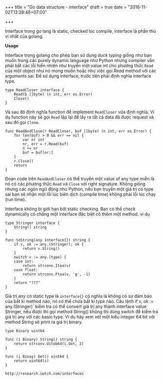 +++
title = "Go data structure - interface"
draft = true
date = "2016-11-02T13:28:46+07:00"

+++

Interface trong go lang là static, checked lúc compile, interface là phần thú vị nhất của golang.

**Usage**

Interface trong golang cho phép bạn sử dụng *duck typing* giống như bạn muốn trong các purely dynamic language như Python nhưng compiler vẫn phải bắt các lỗi hiển nhiên như truyền một value int cho phương thức `Read` của một object như nó mong muốn hoặc như việc gọi *Read* method với các arguments sai. Để sử dụng interface, trước tiên phải định nghĩa interface type.

	type ReadCloser interface {
		Read(b []byte) (n int, err os.Error)
		Close()
	}

Và sau đó định nghĩa function để implement `ReadCloser` vừa định nghĩa. Ví dụ function này sẽ gọi `Read` lặp lại để lấy ra tất cả data đã được request và sau đó gọi `Close`.

	func ReadAndClose(r ReadCloser, buf []byte) (n int, err os.Error) {
		for len(buf) > 0 && err == nil {
			var nr int
			nr, err = r.Read(buf)
			n += nr
			buf = buf[nr:]
		}
		r.Close()
		return
	}

Đoạn code trên `ReadAndCloser` có thể truyền một value of any type miễn là nó có các phương thức `Read` và `Close` với right signature. Không giống nhưng các ngôn ngữ động như Python, nếu bạn truyền một giá trị có type sai bạn sẽ nhận một lỗi lúc biên dịch (compile time) không phải lỗi lúc chạy (run time).

Interface không bị giới hạn bởi static checking. Bạn có thể check dynamically có chăng một interface đặc biệt có thêm một method. ví dụ

	type Stringer interface {
		String() string
	}

	func toString(any interface{}) string {
		if v, ok := any.(Stringer); ok {
			return v.String()
		}
		switch v := any.(type) {
		case int:
			return strconv.Itoa(v)
		case float:
			return strconv.Ftoa(v, 'g', -1)
		}
		return "???"
	}

Giá trị any có static type là `interface{}` có nghĩa là không có sự đảm bảo của bất kì method nào, nó có thể chứa bất kì type nào. Câu lệnh if v, ok := any.(Stringer)` kiểm tra có thể convert giá trị any thành interface value Stringer, nếu được thì gọi method String() không thì dùng switch để kiểm tra giá trị any với các basic type. Ví dụ hãy xem xét một kiểu integer 64 bit với method String sẽ print ra giá trị binary.

	type Binary uint64	

	func (i Binary) String() string {
		return strconv.Uitob64(i.Get, 2)
	}

	func (i Binay) Get() uint64 {
		return uint64(i)
	}

	http://research.swtch.com/interfaces